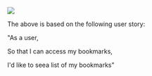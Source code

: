 [![](https://mermaid.ink/img/eyJjb2RlIjoiY2xhc3NEaWFncmFtXG5cbmNsYXNzIEJvb2ttYXJrTWFuYWdlciB7XG4gICtjdXJyZW50X2Jvb2ttYXJrc1xuICArc2hvd19ib29rbWFya3MoKVxufSIsIm1lcm1haWQiOnsidGhlbWUiOiJkZWZhdWx0In0sInVwZGF0ZUVkaXRvciI6ZmFsc2V9)](https://mermaid-js.github.io/mermaid-live-editor/#/edit/eyJjb2RlIjoiY2xhc3NEaWFncmFtXG5cbmNsYXNzIEJvb2ttYXJrTWFuYWdlciB7XG4gICtjdXJyZW50X2Jvb2ttYXJrc1xuICArc2hvd19ib29rbWFya3MoKVxufSIsIm1lcm1haWQiOnsidGhlbWUiOiJkZWZhdWx0In0sInVwZGF0ZUVkaXRvciI6ZmFsc2V9)

The above is based on the following user story:

 "As a user,

So that I can access my bookmarks, 

I'd like to seea list of my bookmarks"

